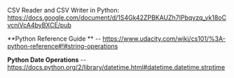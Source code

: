 
CSV Reader and CSV Writer in Python: https://docs.google.com/document/d/1S4Gk42ZPBKAUZh7IPbqyzq_vk18oCvcniVcA4byBXCE/pub

**Python Reference Guide ** -- https://www.udacity.com/wiki/cs101/%3A-python-reference#!#string-operations

**Python Date Operations** -- https://docs.python.org/2/library/datetime.html#datetime.datetime.strptime
